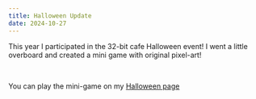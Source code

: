 ```yaml
---
title: Halloween Update
date: 2024-10-27
---
```


This year I participated in the 32-bit cafe Halloween event! I went a little overboard and created a mini game with original pixel-art!

<div class="inline-image-row">
  <img src="/images/share/ghost.gif" alt="">
  <img src="/images/share/pumpkin1.png" alt="">
  <img src="/images/share/zombie.gif" alt="">
  <img src="/images/share/skeleton.gif" alt="">
</div>

You can play the mini-game on my [Halloween page](/events/2024/halloween/)
